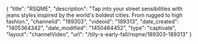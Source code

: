 {
    "title": "RSQME",
    "description": "Tap into your street sensibilities with jeans styles inspired by the world's boldest cities. From rugged to high fashion.",
    "channelid": "189303",
    "videoid": "189313",
    "date_created": "1405364342",
    "date_modified": "1450464452",
    "type": "captivate",
    "layout": "channelVideo",
    "url": "\/tilly-s-early-fall\/rsqme\/189303-189313"
}